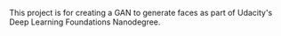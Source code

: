 This project is for creating a GAN to generate faces as part of Udacity's Deep Learning Foundations Nanodegree.
